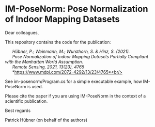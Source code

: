 # IM-PoseNorm: Pose Normalization of Indoor Mapping Datasets

Dear colleagues,

This repository contains the code for the publication: 

&nbsp;&nbsp;&nbsp;&nbsp;&nbsp;&nbsp;*Hübner, P.; Weinmann, M.; Wursthorn, S. & Hinz, S. (2021).*<br/>
&nbsp;&nbsp;&nbsp;&nbsp;&nbsp;&nbsp;*Pose Normalization of Indoor Mapping Datasets Partially Compliant with the Manhattan World Assumption.*<br/>
&nbsp;&nbsp;&nbsp;&nbsp;&nbsp;&nbsp;*Remote Sensing, 2021, 13(23), 4765*<br/>
&nbsp;&nbsp;&nbsp;&nbsp;&nbsp;&nbsp;*https://www.mdpi.com/2072-4292/13/23/4765*<br/>

See im-posenorm/Program.cs for a simple executable example, how IM-PoseNorm is used.

Please cite the paper if you are using IM-PoseNorm in the context of a scientific publication.

Best regards

Patrick Hübner
(on behalf of the authors)
